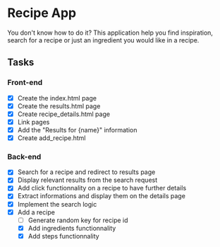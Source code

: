 # Recipe App
You don't know how to do it? This application help you find inspiration, search for a recipe or just an ingredient you would like in a recipe.

## Tasks
### Front-end
* [x] Create the index.html page
* [x] Create the results.html page
* [x] Create recipe_details.html page
* [x] Link pages
* [x] Add the "Results for {name}" information
* [x] Create add_recipe.html

### Back-end
* [x] Search for a recipe and redirect to results page
* [x] Display relevant results from the search request
* [x] Add click functionnality on a recipe to have further details
* [x] Extract informations and display them on the details page
* [x] Implement the search logic
* [x] Add a recipe
  * [ ] Generate random key for recipe id
  * [x] Add ingredients functionnality
  * [x] Add steps functionnality
